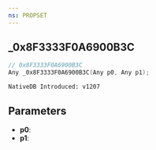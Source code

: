 ```yaml
---
ns: PROPSET
---
```

## _0x8F3333F0A6900B3C

```c
// 0x8F3333F0A6900B3C
Any _0x8F3333F0A6900B3C(Any p0, Any p1);
```

```
NativeDB Introduced: v1207
```

## Parameters
* **p0**:
* **p1**:
